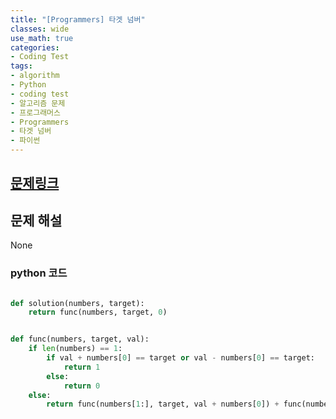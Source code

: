 ```yaml
---
title: "[Programmers] 타겟 넘버"
classes: wide
use_math: true
categories:
- Coding Test
tags:
- algorithm
- Python
- coding test
- 알고리즘 문제
- 프로그래머스
- Programmers
- 타겟 넘버
- 파이썬
---
```


## [문제링크](https://programmers.co.kr/learn/courses/30/lessons/43165)


## 문제 해설

None

### python 코드

```python

def solution(numbers, target):
    return func(numbers, target, 0)


def func(numbers, target, val):
    if len(numbers) == 1:
        if val + numbers[0] == target or val - numbers[0] == target:
            return 1
        else:
            return 0
    else:
        return func(numbers[1:], target, val + numbers[0]) + func(numbers[1:], target, val - numbers[0])
    
```
